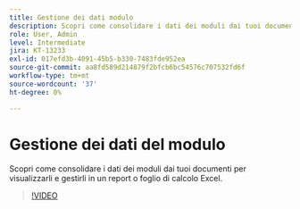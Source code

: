 ```yaml
---
title: Gestione dei dati modulo
description: Scopri come consolidare i dati dei moduli dai tuoi documenti
role: User, Admin
level: Intermediate
jira: KT-13233
exl-id: 017efd3b-4091-45b5-b330-7483fde952ea
source-git-commit: aa8fd589d214879f2bfcb6bc54576c707532fd6f
workflow-type: tm+mt
source-wordcount: '37'
ht-degree: 0%

---
```


# Gestione dei dati del modulo

Scopri come consolidare i dati dei moduli dai tuoi documenti per visualizzarli e gestirli in un report o foglio di calcolo Excel.

>[!VIDEO](https://video.tv.adobe.com/v/3419330?quality=12&learn=on&hidetitle=true)
